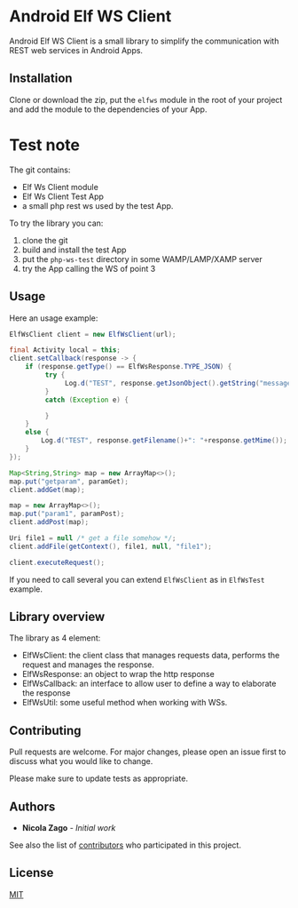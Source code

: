 # Android Elf WS Client

Android Elf WS Client is a small library to simplify the communication with REST web services in
Android Apps.

## Installation

Clone or download the zip, put the `elfws` module in the root of your project and add the module
to the dependencies of your App.

# Test note
The git contains:
 * Elf Ws Client module
 * Elf Ws Client Test App
 * a small php rest ws used by the test App.

To try the library you can:
1. clone the git
2. build and install the test App
3. put the `php-ws-test` directory in some WAMP/LAMP/XAMP server
4. try the App calling the WS of point 3

## Usage
Here an usage example:
```java
ElfWsClient client = new ElfWsClient(url);

final Activity local = this;
client.setCallback(response -> {
    if (response.getType() == ElfWsResponse.TYPE_JSON) {
         try {
              Log.d("TEST", response.getJsonObject().getString("message"));
         }
         catch (Exception e) {

         }
    }
    else {
        Log.d("TEST", response.getFilename()+": "+response.getMime());
    }
});

Map<String,String> map = new ArrayMap<>();
map.put("getparam", paramGet);
client.addGet(map);

map = new ArrayMap<>();
map.put("param1", paramPost);
client.addPost(map);

Uri file1 = null /* get a file somehow */;
client.addFile(getContext(), file1, null, "file1");

client.executeRequest();
```

If you need to call several you can extend `ElfWsClient` as in `ElfWsTest` example.

## Library overview
The library as 4 element:
 * ElfWsClient: the client class that manages requests data, performs the request and manages the
response.
 * ElfWsResponse: an object to wrap the http response
 * ElfWsCallback: an interface to allow user to define a way to elaborate the response
 * ElfWsUtil: some useful method when working with WSs.


## Contributing
Pull requests are welcome. For major changes, please open an issue first to discuss what you would like to change.

Please make sure to update tests as appropriate.

## Authors

* **Nicola Zago** - *Initial work*

See also the list of [contributors](https://gitlab.com/zagonico/elf-ws-client/contributors) who participated in this project.

## License
[MIT](https://choosealicense.com/licenses/mit/)